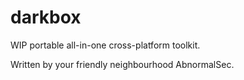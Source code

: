 # darkbox

WIP portable all-in-one cross-platform toolkit.

Written by your friendly neighbourhood AbnormalSec.
